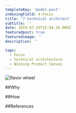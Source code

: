 ```yaml
---
templateKey: 'model-post'
indexingField: 4-Focus
title: '7-technical architect'
subtitle: ''
date: 2019-07-25T15:04:10.000Z
featuredpost: true
featuredimage: ''
description: ''

tags:
  - Focus
  - technical architecture
  - Winning Product Canvas
---
```


![flavor wheel]()

##Why



##How

##References

